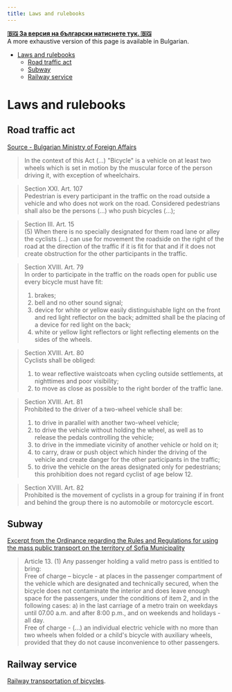 ```yaml
---
title: Laws and rulebooks
---
```


[**🇧🇬 За версия на български натиснете тук. 🇧🇬**](/velosofize/bg/rulebooks.html) \
A more exhaustive version of this page is available in Bulgarian.

- [Laws and rulebooks](#laws-and-rulebooks)
  - [Road traffic act](#road-traffic-act)
  - [Subway](#subway)
  - [Railway service](#railway-service)

# Laws and rulebooks

## Road traffic act

[Source - Bulgarian Ministry of Foreign Affairs](https://www.mfa.bg/upload/649/09-ZDvP-bg-en.pdf)

> In the context of this Act (...) "Bicycle" is a vehicle on at least two wheels which is set in motion by the muscular force of the person driving it, with exception of wheelchairs.

> Section XXI. Art. 107 \
> Pedestrian is every participant in the traffic on the road outside a vehicle and who does not work on the road. Considered pedestrians shall also be the persons (...) who push bicycles (...);

> Section III. Art. 15 \
> (5) When there is no specially designated for them road lane or alley the cyclists (...) can use for movement the roadside on the right of the road at the direction of the traffic if it is fit for that and if it does not create obstruction for the other participants in the traffic.

> Section XVIII. Art. 79 \
> In order to participate in the traffic on the roads open for public use every bicycle must have fit:
> 1. brakes;
> 2. bell and no other sound signal;
> 3. device for white or yellow easily distinguishable light on the front and red light reflector on the back; admitted shall be the placing of a device for red light on the back;
> 4. white or yellow light reflectors or light reflecting elements on the sides of the wheels.

> Section XVIII. Art. 80 \
> Cyclists shall be obliged:
> 1. to wear reflective waistcoats when cycling outside settlements, at nighttimes and poor visibility;
> 2. to move as close as possible to the right border of the traffic lane.

> Section XVIII. Art. 81 \
> Prohibited to the driver of a two-wheel vehicle shall be:
> 1. to drive in parallel with another two-wheel vehicle;
> 2. to drive the vehicle without holding the wheel, as well as to release the pedals controlling the vehicle;
> 3. to drive in the immediate vicinity of another vehicle or hold on it;
> 4. to carry, draw or push object which hinder the driving of the vehicle and create danger for the other participants in the traffic;
> 5. to drive the vehicle on the areas designated only for pedestrians; this prohibition does not regard cyclist of age below 12.

> Section XVIII. Art. 82 \
> Prohibited is the movement of cyclists in a group for training if in front and behind the group there is no automobile or motorcycle escort.

## Subway

[Excerpt from the Ordinance regarding the Rules and Regulations for using the mass public transport on the territory of Sofia Municipality](https://www.metropolitan.bg/en/information-for-citizens/rules-and-regulations)

> Article 13. (1) Any passenger holding a valid metro pass is entitled to bring: \
> Free of charge – bicycle - at places in the passenger compartment of the vehicle which are designated and technically secured, when the bicycle does not contaminate the interior and does leave enough space for the passengers, under the conditions of item 2, and in the following cases: a) in the last carriage of a metro train on weekdays until 07.00 a.m. and after 8:00 p.m., and on weekends and holidays - all day.\
> Free of charge - (...) an individual electric vehicle with no more than two wheels when folded or a child's bicycle with auxiliary wheels, provided that they do not cause inconvenience to other passengers.

## Railway service

[Railway transportation of bicycles](https://www.bdz.bg/en/a/transportation-of-bicycles).
